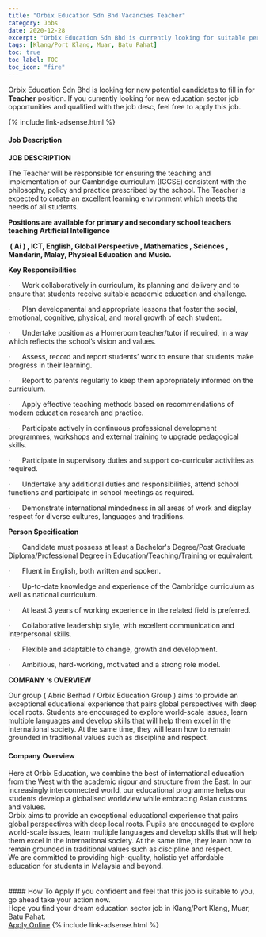 ```yaml
---
title: "Orbix Education Sdn Bhd Vacancies Teacher" 
category: Jobs 
date: 2020-12-28 
excerpt: "Orbix Education Sdn Bhd is currently looking for suitable person to fill in the Teacher which positioned at Klang/Port Klang, Muar, Batu Pahat" 
tags: [Klang/Port Klang, Muar, Batu Pahat] 
toc: true 
toc_label: TOC 
toc_icon: "fire" 
--- 
```


<p>Orbix Education Sdn Bhd is looking for new potential candidates to fill in for <b>Teacher</b> position. If you currently looking for new education sector job opportunities and qualified with the job desc, feel free to apply this job.
</p>{% include link-adsense.html %} 
 <div><div><div><h4>Job Description</h4></div></div><div><div><span><div><p><strong>JOB DESCRIPTION</strong></p><p>The Teacher will be responsible for ensuring the teaching and implementation of our Cambridge curriculum (IGCSE)&#160;consistent with the philosophy, policy and practice prescribed by the school. The Teacher is expected to create an excellent learning environment which meets the needs of all students.</p><p><strong>Positions are available for primary and secondary school teachers teaching Artificial Intelligence</strong></p><p><strong>&#160;( Ai ) , ICT, English, Global Perspective , Mathematics , Sciences , Mandarin, Malay, Physical Education and Music.</strong></p><p><strong>Key Responsibilities</strong></p><p>&#183;&#160;&#160;&#160;&#160;&#160;&#160;Work collaboratively in curriculum, its planning and delivery and to ensure that students receive suitable academic education and challenge.</p><p>&#183;&#160;&#160;&#160;&#160;&#160;&#160;Plan developmental and appropriate lessons that foster the social, emotional, cognitive, physical, and moral growth of each student.</p><p>&#183;&#160;&#160;&#160;&#160;&#160;&#160;Undertake position as a Homeroom teacher/tutor if required, in a way which reflects the school&#8217;s vision and values.</p><p>&#183;&#160;&#160;&#160;&#160;&#160;&#160;Assess, record and report students&#8217; work to ensure that students make progress in their learning.</p><p>&#183;&#160;&#160;&#160;&#160;&#160;&#160;Report to parents regularly to keep them appropriately informed on the curriculum.</p><p>&#183;&#160;&#160;&#160;&#160;&#160;&#160;Apply effective teaching methods based on recommendations of modern education research and practice.</p><p>&#183;&#160;&#160;&#160;&#160;&#160;&#160;Participate actively in continuous professional development programmes, workshops and external training to upgrade pedagogical skills.</p><p>&#183;&#160;&#160;&#160;&#160;&#160;&#160;Participate in supervisory duties and support co-curricular activities as required.</p><p>&#183;&#160;&#160;&#160;&#160;&#160;&#160;Undertake any additional duties and responsibilities, attend school functions and participate in school meetings as required.</p><p>&#183;&#160;&#160;&#160;&#160;&#160;&#160;Demonstrate international mindedness in all areas of work and display respect for diverse cultures, languages and traditions.</p><p><strong>Person Specification</strong></p><p>&#183;&#160;&#160;&#160;&#160;&#160;&#160;Candidate must possess at least a Bachelor's Degree/Post Graduate Diploma/Professional Degree in Education/Teaching/Training or equivalent.</p><p>&#183;&#160;&#160;&#160;&#160;&#160;&#160;Fluent in English, both written and spoken.</p><p>&#183;&#160;&#160;&#160;&#160;&#160;&#160;Up-to-date knowledge and experience of the Cambridge curriculum as well as national curriculum.</p><p>&#183;&#160;&#160;&#160;&#160;&#160;&#160;At least 3 years of working experience in the related field is preferred.</p><p>&#183;&#160;&#160;&#160;&#160;&#160;&#160;Collaborative leadership style, with excellent communication and interpersonal skills.</p><p>&#183;&#160;&#160;&#160;&#160;&#160;&#160;Flexible and adaptable to change, growth and development.</p><p>&#183;&#160;&#160;&#160;&#160;&#160;&#160;Ambitious, hard-working, motivated and a strong role model.</p><p><strong>COMPANY &#8216;s OVERVIEW</strong></p><p>Our group ( Abric Berhad / Orbix Education Group ) aims to provide an exceptional educational experience that pairs global perspectives with deep local roots. Students are encouraged to explore world-scale issues, learn multiple languages and develop skills that will help them excel in the international society. At the same time, they will learn how to remain grounded in traditional values such as discipline and respect.</p></div></span></div></div></div> 
<div><div><div><h4>Company Overview</h4></div></div><div><div><span><div><div>Here at Orbix Education, we combine the best of international education from the West with the academic rigour and structure from the East. In our increasingly interconnected world, our educational programme helps our students develop a globalised worldview while embracing Asian customs and values.</div>
<div>Orbix aims to provide an exceptional educational experience that pairs global perspectives with deep local roots. Pupils are encouraged to explore world-scale issues, learn multiple languages and develop skills that will help them excel in the international society. At the same time, they learn how to remain grounded in traditional values such as discipline and respect.</div>
<div>We are committed to providing high-quality, holistic yet affordable education for students in Malaysia and beyond.&#160; &#160; &#160; &#160; &#160; &#160; &#160; &#160; &#160; &#160; &#160; &#160; &#160; &#160; &#160; &#160; &#160; &#160; &#160; &#160; &#160; &#160; &#160; &#160; &#160; &#160; &#160; &#160; &#160; &#160; &#160; &#160; &#160; &#160; &#160; &#160; &#160; &#160; &#160; &#160; &#160; &#160; &#160; &#160; &#160; &#160; &#160; &#160; &#160; &#160; &#160; &#160; &#160; &#160; &#160; &#160; &#160; &#160; &#160; &#160; &#160; &#160; &#160; &#160; &#160; &#160; &#160; &#160; &#160; &#160; &#160; &#160; &#160; &#160; &#160; &#160; &#160; &#160; &#160; &#160; &#160; &#160; &#160; &#160; &#160; &#160; &#160; &#160; &#160; &#160; &#160; &#160; &#160; &#160; &#160; &#160; &#160; &#160; &#160; &#160; &#160; &#160; &#160; &#160; &#160; &#160; &#160; &#160; &#160; &#160; &#160; &#160; &#160; &#160; &#160;</div></div></span></div></div></div> 
#### How To Apply 
If you confident and feel that this job is suitable to you, go ahead take your action now. <br/> 
Hope you find your dream education sector job in Klang/Port Klang, Muar, Batu Pahat. <br/> 
<a href="https://www.jobstreet.com.my/en/job/teacher-4451574?jobId=jobstreet-my-job-4451574&sectionRank=1&token=0~1578409d-4774-4159-8ab1-25ba29b64ede&fr=SRP%20View%20In%20New%20Ta" class="btn btn--info" target="_blank" rel="nofollow noopenner">Apply Online</a> 
{% include link-adsense.html %} 
